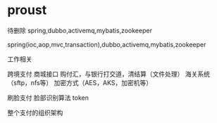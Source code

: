 # proust

待删除
spring,dubbo,activemq,mybatis,zookeeper

spring(ioc,aop,mvc,transaction),dubbo,activemq,mybatis,zookeeper

工作相关

跨境支付
商城接口
购付汇，与银行打交道，清结算（文件处理）
海关系统（sftp，nfs等）  加密方式（AES，AKS，加密机等） 


刷脸支付
脸部识别算法
token

整个支付的组织架构



